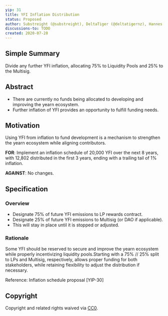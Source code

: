 ```yaml
---
yip: 31
title: YFI Inflation Distribution
status: Proposed
author: Substreight (@substreight), DeltaTiger (@deltatigernz), Hannes Graah, Daryl Lau (@Daryllautk)
discussions-to: TODO
created: 2020-07-28
---
```


## Simple Summary
Divide any further YFI inflation, allocating 75% to Liquidity Pools and 25% to the Multisig.

## Abstract
* There are currently no funds being allocated to developing and  improving the yearn ecosystem. 
* Further inflation of YFI provides an opportunity to fulfill funding needs.

## Motivation
Using YFI from inflation to fund development is a mechanism to strengthen the yearn ecosystem while aligning contributors. 

**FOR**: Implement an inflation schedule of 20,000 YFI over the next 8 years, with 12,802 distributed in the first 3 years, ending with a trailing tail of 1% inflation.

**AGAINST**: No changes.

## Specification

### Overview
* Designate 75% of future YFI emissions to LP rewards contract. 
* Designate 25% of future YFI emissions to Multisig (or DAO if applicable).
* This will stay in place until it is stopped or adjusted.

### Rationale

Some YFI should be reserved to secure and improve the yearn ecosystem while properly incentivizing liquidity pools.Starting with a 75% // 25% split to LPs and Multisig, respectively, allows proper funding for both stakeholders, while retaining flexibility to adjust the distribution if necessary. 

Reference: Inflation schedule proposal [YIP-30]

## Copyright
Copyright and related rights waived via [CC0](https://creativecommons.org/publicdomain/zero/1.0/).
